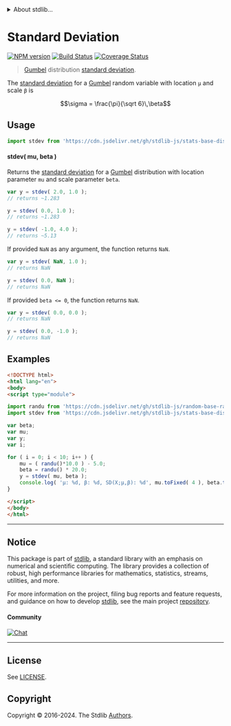 <!--

@license Apache-2.0

Copyright (c) 2018 The Stdlib Authors.

Licensed under the Apache License, Version 2.0 (the "License");
you may not use this file except in compliance with the License.
You may obtain a copy of the License at

   http://www.apache.org/licenses/LICENSE-2.0

Unless required by applicable law or agreed to in writing, software
distributed under the License is distributed on an "AS IS" BASIS,
WITHOUT WARRANTIES OR CONDITIONS OF ANY KIND, either express or implied.
See the License for the specific language governing permissions and
limitations under the License.

-->


<details>
  <summary>
    About stdlib...
  </summary>
  <p>We believe in a future in which the web is a preferred environment for numerical computation. To help realize this future, we've built stdlib. stdlib is a standard library, with an emphasis on numerical and scientific computation, written in JavaScript (and C) for execution in browsers and in Node.js.</p>
  <p>The library is fully decomposable, being architected in such a way that you can swap out and mix and match APIs and functionality to cater to your exact preferences and use cases.</p>
  <p>When you use stdlib, you can be absolutely certain that you are using the most thorough, rigorous, well-written, studied, documented, tested, measured, and high-quality code out there.</p>
  <p>To join us in bringing numerical computing to the web, get started by checking us out on <a href="https://github.com/stdlib-js/stdlib">GitHub</a>, and please consider <a href="https://opencollective.com/stdlib">financially supporting stdlib</a>. We greatly appreciate your continued support!</p>
</details>

# Standard Deviation

[![NPM version][npm-image]][npm-url] [![Build Status][test-image]][test-url] [![Coverage Status][coverage-image]][coverage-url] <!-- [![dependencies][dependencies-image]][dependencies-url] -->

> [Gumbel][gumbel-distribution] distribution [standard deviation][standard-deviation].

<!-- Section to include introductory text. Make sure to keep an empty line after the intro `section` element and another before the `/section` close. -->

<section class="intro">

The [standard deviation][standard-deviation] for a [Gumbel][gumbel-distribution] random variable with location `μ` and scale `β` is

<!-- <equation class="equation" label="eq:gumbel_stdev" align="center" raw="\sigma = \frac{\pi}{\sqrt 6}\,\beta" alt="Standard deviation for a Gumbel distribution."> -->

```math
\sigma = \frac{\pi}{\sqrt 6}\,\beta
```

<!-- <div class="equation" align="center" data-raw-text="\sigma = \frac{\pi}{\sqrt 6}\,\beta" data-equation="eq:gumbel_stdev">
    <img src="https://cdn.jsdelivr.net/gh/stdlib-js/stdlib@51534079fef45e990850102147e8945fb023d1d0/lib/node_modules/@stdlib/stats/base/dists/gumbel/stdev/docs/img/equation_gumbel_stdev.svg" alt="Standard deviation for a Gumbel distribution.">
    <br>
</div> -->

<!-- </equation> -->

</section>

<!-- /.intro -->

<!-- Package usage documentation. -->



<section class="usage">

## Usage

```javascript
import stdev from 'https://cdn.jsdelivr.net/gh/stdlib-js/stats-base-dists-gumbel-stdev@esm/index.mjs';
```

#### stdev( mu, beta )

Returns the [standard deviation][standard-deviation] for a [Gumbel][gumbel-distribution] distribution with location parameter `mu` and scale parameter `beta`.

```javascript
var y = stdev( 2.0, 1.0 );
// returns ~1.283

y = stdev( 0.0, 1.0 );
// returns ~1.283

y = stdev( -1.0, 4.0 );
// returns ~5.13
```

If provided `NaN` as any argument, the function returns `NaN`.

```javascript
var y = stdev( NaN, 1.0 );
// returns NaN

y = stdev( 0.0, NaN );
// returns NaN
```

If provided `beta <= 0`, the function returns `NaN`.

```javascript
var y = stdev( 0.0, 0.0 );
// returns NaN

y = stdev( 0.0, -1.0 );
// returns NaN
```

</section>

<!-- /.usage -->

<!-- Package usage notes. Make sure to keep an empty line after the `section` element and another before the `/section` close. -->

<section class="notes">

</section>

<!-- /.notes -->

<!-- Package usage examples. -->

<section class="examples">

## Examples

<!-- eslint no-undef: "error" -->

```html
<!DOCTYPE html>
<html lang="en">
<body>
<script type="module">

import randu from 'https://cdn.jsdelivr.net/gh/stdlib-js/random-base-randu@esm/index.mjs';
import stdev from 'https://cdn.jsdelivr.net/gh/stdlib-js/stats-base-dists-gumbel-stdev@esm/index.mjs';

var beta;
var mu;
var y;
var i;

for ( i = 0; i < 10; i++ ) {
    mu = ( randu()*10.0 ) - 5.0;
    beta = randu() * 20.0;
    y = stdev( mu, beta );
    console.log( 'µ: %d, β: %d, SD(X;µ,β): %d', mu.toFixed( 4 ), beta.toFixed( 4 ), y.toFixed( 4 ) );
}

</script>
</body>
</html>
```

</section>

<!-- /.examples -->

<!-- Section to include cited references. If references are included, add a horizontal rule *before* the section. Make sure to keep an empty line after the `section` element and another before the `/section` close. -->

<section class="references">

</section>

<!-- /.references -->

<!-- Section for related `stdlib` packages. Do not manually edit this section, as it is automatically populated. -->

<section class="related">

</section>

<!-- /.related -->

<!-- Section for all links. Make sure to keep an empty line after the `section` element and another before the `/section` close. -->


<section class="main-repo" >

* * *

## Notice

This package is part of [stdlib][stdlib], a standard library with an emphasis on numerical and scientific computing. The library provides a collection of robust, high performance libraries for mathematics, statistics, streams, utilities, and more.

For more information on the project, filing bug reports and feature requests, and guidance on how to develop [stdlib][stdlib], see the main project [repository][stdlib].

#### Community

[![Chat][chat-image]][chat-url]

---

## License

See [LICENSE][stdlib-license].


## Copyright

Copyright &copy; 2016-2024. The Stdlib [Authors][stdlib-authors].

</section>

<!-- /.stdlib -->

<!-- Section for all links. Make sure to keep an empty line after the `section` element and another before the `/section` close. -->

<section class="links">

[npm-image]: http://img.shields.io/npm/v/@stdlib/stats-base-dists-gumbel-stdev.svg
[npm-url]: https://npmjs.org/package/@stdlib/stats-base-dists-gumbel-stdev

[test-image]: https://github.com/stdlib-js/stats-base-dists-gumbel-stdev/actions/workflows/test.yml/badge.svg?branch=v0.2.0
[test-url]: https://github.com/stdlib-js/stats-base-dists-gumbel-stdev/actions/workflows/test.yml?query=branch:v0.2.0

[coverage-image]: https://img.shields.io/codecov/c/github/stdlib-js/stats-base-dists-gumbel-stdev/main.svg
[coverage-url]: https://codecov.io/github/stdlib-js/stats-base-dists-gumbel-stdev?branch=main

<!--

[dependencies-image]: https://img.shields.io/david/stdlib-js/stats-base-dists-gumbel-stdev.svg
[dependencies-url]: https://david-dm.org/stdlib-js/stats-base-dists-gumbel-stdev/main

-->

[chat-image]: https://img.shields.io/gitter/room/stdlib-js/stdlib.svg
[chat-url]: https://app.gitter.im/#/room/#stdlib-js_stdlib:gitter.im

[stdlib]: https://github.com/stdlib-js/stdlib

[stdlib-authors]: https://github.com/stdlib-js/stdlib/graphs/contributors

[umd]: https://github.com/umdjs/umd
[es-module]: https://developer.mozilla.org/en-US/docs/Web/JavaScript/Guide/Modules

[deno-url]: https://github.com/stdlib-js/stats-base-dists-gumbel-stdev/tree/deno
[deno-readme]: https://github.com/stdlib-js/stats-base-dists-gumbel-stdev/blob/deno/README.md
[umd-url]: https://github.com/stdlib-js/stats-base-dists-gumbel-stdev/tree/umd
[umd-readme]: https://github.com/stdlib-js/stats-base-dists-gumbel-stdev/blob/umd/README.md
[esm-url]: https://github.com/stdlib-js/stats-base-dists-gumbel-stdev/tree/esm
[esm-readme]: https://github.com/stdlib-js/stats-base-dists-gumbel-stdev/blob/esm/README.md
[branches-url]: https://github.com/stdlib-js/stats-base-dists-gumbel-stdev/blob/main/branches.md

[stdlib-license]: https://raw.githubusercontent.com/stdlib-js/stats-base-dists-gumbel-stdev/main/LICENSE

[gumbel-distribution]: https://en.wikipedia.org/wiki/Gumbel_distribution

[standard-deviation]: https://en.wikipedia.org/wiki/Standard_deviation

</section>

<!-- /.links -->
